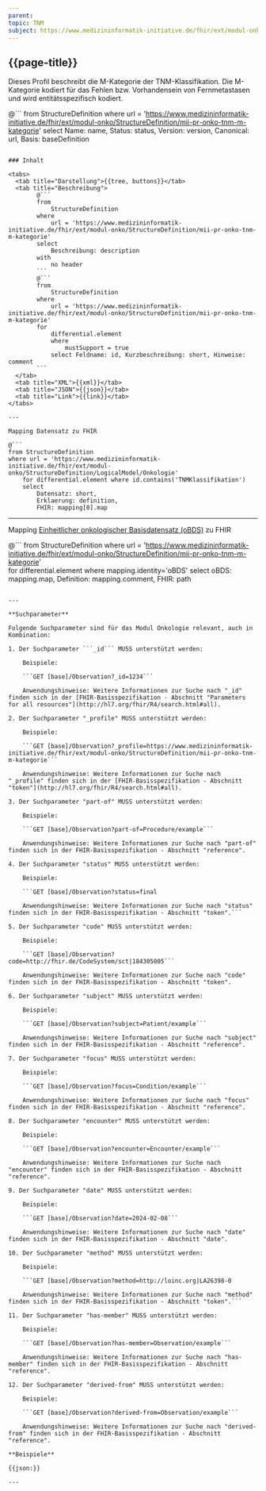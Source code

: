 ```yaml
---
parent: 
topic: TNM
subject: https://www.medizininformatik-initiative.de/fhir/ext/modul-onko/StructureDefinition/mii-pr-onko-tnm-m-kategorie
---
```


## {{page-title}}

Dieses Profil beschreibt die M-Kategorie der TNM-Klassifikation. Die M-Kategorie kodiert für das Fehlen bzw. Vorhandensein von Fernmetastasen und wird entitätsspezifisch kodiert.

@```
from 
    StructureDefinition 
where 
    url = 'https://www.medizininformatik-initiative.de/fhir/ext/modul-onko/StructureDefinition/mii-pr-onko-tnm-m-kategorie' 
select 
    Name: name, Status: status, Version: version, Canonical: url, Basis: baseDefinition
```

### Inhalt

<tabs>
  <tab title="Darstellung">{{tree, buttons}}</tab>
  <tab title="Beschreibung"> 
        @```
        from
	        StructureDefinition
        where
	        url = 'https://www.medizininformatik-initiative.de/fhir/ext/modul-onko/StructureDefinition/mii-pr-onko-tnm-m-kategorie'
        select
	        Beschreibung: description
        with
            no header
        ```
        @```
        from 
            StructureDefinition 
        where 
            url = 'https://www.medizininformatik-initiative.de/fhir/ext/modul-onko/StructureDefinition/mii-pr-onko-tnm-m-kategorie' 
        for 
            differential.element 
            where 
                mustSupport = true 
            select Feldname: id, Kurzbeschreibung: short, Hinweise: comment
        ```
  </tab>
  <tab title="XML">{{xml}}</tab>
  <tab title="JSON">{{json}}</tab>
  <tab title="Link">{{link}}</tab>
</tabs>

---

Mapping Datensatz zu FHIR

@```
from StructureDefinition 
where url = 'https://www.medizininformatik-initiative.de/fhir/ext/modul-onko/StructureDefinition/LogicalModel/Onkologie'
    for differential.element where id.contains('TNMKlassifikation') 
    select 
        Datensatz: short,
        Erklaerung: definition, 
        FHIR: mapping[0].map 

```

---

Mapping [Einheitlicher onkologischer Basisdatensatz (oBDS)](https://basisdatensatz.de/basisdatensatz) zu FHIR

@```
from StructureDefinition 
where url = 'https://www.medizininformatik-initiative.de/fhir/ext/modul-onko/StructureDefinition/mii-pr-onko-tnm-m-kategorie'  
    for differential.element
    where mapping.identity='oBDS'
    select 
        oBDS: mapping.map,
        Definition: mapping.comment,
        FHIR: path
```

---

**Suchparameter**

Folgende Suchparameter sind für das Modul Onkologie relevant, auch in Kombination:

1. Der Suchparameter ```_id``` MUSS unterstützt werden:

    Beispiele: 

    ```GET [base]/Observation?_id=1234```
    
    Anwendungshinweise: Weitere Informationen zur Suche nach "_id" finden sich in der [FHIR-Basisspezifikation - Abschnitt "Parameters for all resources"](http://hl7.org/fhir/R4/search.html#all).

2. Der Suchparameter "_profile" MUSS unterstützt werden:

    Beispiele:
    
    ```GET [base]/Observation?_profile=https://www.medizininformatik-initiative.de/fhir/ext/modul-onko/StructureDefinition/mii-pr-onko-tnm-m-kategorie```
    
    Anwendungshinweise: Weitere Informationen zur Suche nach "_profile" finden sich in der [FHIR-Basisspezifikation - Abschnitt "token"](http://hl7.org/fhir/R4/search.html#all).

3. Der Suchparameter "part-of" MUSS unterstützt werden:

    Beispiele:

    ```GET [base]/Observation?part-of=Procedure/example```

    Anwendungshinweise: Weitere Informationen zur Suche nach "part-of" finden sich in der FHIR-Basisspezifikation - Abschnitt "reference".

4. Der Suchparameter "status" MUSS unterstützt werden:

    Beispiele:

    ```GET [base]/Observation?status=final

    Anwendungshinweise: Weitere Informationen zur Suche nach "status" finden sich in der FHIR-Basisspezifikation - Abschnitt "token".```

5. Der Suchparameter "code" MUSS unterstützt werden:

    Beispiele:

    ```GET [base]/Observation?code=http://fhir.de/CodeSystem/sct|184305005```

    Anwendungshinweise: Weitere Informationen zur Suche nach "code" finden sich in der FHIR-Basisspezifikation - Abschnitt "token".

6. Der Suchparameter "subject" MUSS unterstützt werden:

    Beispiele:

    ```GET [base]/Observation?subject=Patient/example```

    Anwendungshinweise: Weitere Informationen zur Suche nach "subject" finden sich in der FHIR-Basisspezifikation - Abschnitt "reference".

7. Der Suchparameter "focus" MUSS unterstützt werden:

    Beispiele:

    ```GET [base]/Observation?focus=Condition/example```

    Anwendungshinweise: Weitere Informationen zur Suche nach "focus" finden sich in der FHIR-Basisspezifikation - Abschnitt "reference".

8. Der Suchparameter "encounter" MUSS unterstützt werden:

    Beispiele:

    ```GET [base]/Observation?encounter=Encounter/example```

    Anwendungshinweise: Weitere Informationen zur Suche nach "encounter" finden sich in der FHIR-Basisspezifikation - Abschnitt "reference".

9. Der Suchparameter "date" MUSS unterstützt werden:

    Beispiele:

    ```GET [base]/Observation?date=2024-02-08```

    Anwendungshinweise: Weitere Informationen zur Suche nach "date" finden sich in der FHIR-Basisspezifikation - Abschnitt "date".

10. Der Suchparameter "method" MUSS unterstützt werden:

    Beispiele:

    ```GET [base]/Observation?method=http://loinc.org|LA26398-0

    Anwendungshinweise: Weitere Informationen zur Suche nach "method" finden sich in der FHIR-Basisspezifikation - Abschnitt "token".```

11. Der Suchparameter "has-member" MUSS unterstützt werden:

    Beispiele:

    ```GET [base]/Observation?has-member=Observation/example```

    Anwendungshinweise: Weitere Informationen zur Suche nach "has-member" finden sich in der FHIR-Basisspezifikation - Abschnitt "reference".

12. Der Suchparameter "derived-from" MUSS unterstützt werden:

    Beispiele:

    ```GET [base]/Observation?derived-from=Observation/example```

    Anwendungshinweise: Weitere Informationen zur Suche nach "derived-from" finden sich in der FHIR-Basisspezifikation - Abschnitt "reference".

**Beispiele**

{{json:}}

---
